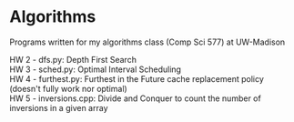 # Algorithms
Programs written for my algorithms class (Comp Sci 577) at UW-Madison

HW 2 - dfs.py: Depth First Search <br/>
HW 3 - sched.py: Optimal Interval Scheduling <br/>
HW 4 - furthest.py: Furthest in the Future cache replacement policy (doesn't fully work nor optimal) <br/>
HW 5 - inversions.cpp: Divide and Conquer to count the number of inversions in a given array <br/>
